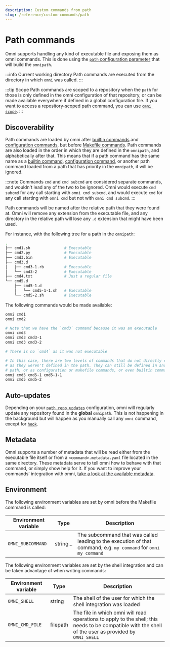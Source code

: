 ```yaml
---
description: Custom commands from path
slug: /reference/custom-commands/path
---
```


# Path commands

Omni supports handling any kind of executable file and exposing them as omni commands. This is done using the [`path` configuration parameter](/reference/configuration/parameters/path) that will build the `omnipath`.

:::info Current working directory
Path commands are executed from the directory in which `omni` was called.
:::

:::tip Scope
Path commands are scoped to a repository when the `path` for those is only defined in the omni configuration of that repository, or can be made available everywhere if defined in a global configuration file. If you want to access a repository-scoped path command, you can use [`omni scope`](/reference/builtin-commands/scope).
:::


## Discoverability

Path commands are loaded by omni after [builtin commands](/reference/builtin-commands) and [configuration commands](/reference/custom-commands/configuration), but before [Makefile commands](/reference/custom-commands/makefile). Path commands are also loaded in the order in which they are defined in the `omnipath`, and alphabetically after that. This means that if a path command has the same name as a [builtin command](/reference/builtin-commands), [configuration command](/reference/custom-commands/configuration), or another path command loaded from a path that has priority in the `omnipath`, it will be ignored.

:::note
Commands `cmd` and `cmd subcmd` are considered separate commands, and wouldn't lead any of the two to be ignored. Omni would execute `cmd subcmd` for any call starting with `omni cmd subcmd`, and would execute `cmd` for any call starting with `omni cmd` but not with `omni cmd subcmd`.
:::

Path commands will be named after the relative path that they were found at. Omni will remove any extension from the executable file, and any directory in the relative path will lose any `.d` extension that might have been used.

For instance, with the following tree for a path in the `omnipath`:

```bash
.
├── cmd1.sh               # Executable
├── cmd2.py               # Executable
├── cmd3.bin              # Executable
├── cmd3.d
│   ├── cmd3-1.rb         # Executable
│   └── cmd3-2            # Executable
├── cmd4.txt              # Just a regular file
└── cmd5.d
    ├── cmd5-1.d
    │   └── cmd5-1-1.sh   # Executable
    └── cmd5-2.sh         # Executable
```

The following commands would be made available:

```bash
omni cmd1
omni cmd2

# Note that we have the `cmd3` command because it was an executable
omni cmd3
omni cmd3 cmd3-1
omni cmd3 cmd3-2

# There is no `cmd4` as it was not executable

# In this case, there are two levels of commands that do not directly exist
# as they weren't defined in the path. They can still be defined in another
# path, or as configuration or makefile commands, or even builtin commands.
omni cmd5 cmd5-1 cmd5-1-1
omni cmd5 cmd5-2
```

## Auto-updates

Depending on your [`path_repo_updates`](/reference/configuration/parameters/path_repo_updates) configuration, omni will regularly update any repository found in the **global** `omnipath`. This is not happening in the background but will happen as you manually call any `omni` command, except for [`hook`](/reference/builtin-commands/hook).

## Metadata

Omni supports a number of metadata that will be read either from the executable file itself or from a `<command>.metadata.yaml` file located in the same directory. These metadata serve to tell omni how to behave with that command, or simply show help for it. If you want to improve your commands' integration with omni, [take a look at the available metadata](path/metadata).

## Environment

The following environment variables are set by omni before the Makefile command is called:

| Environment variable | Type | Description |
|----------------------|------|-------------|
| `OMNI_SUBCOMMAND` | string... | The subcommand that was called leading to the execution of that command; e.g. `my command` for `omni my command` |

The following environment variables are set by the shell integration and can be taken advantage of when writing commands:

| Environment variable | Type | Description |
|----------------------|------|-------------|
| `OMNI_SHELL` | string | The shell of the user for which the shell integration was loaded |
| `OMNI_CMD_FILE` | filepath | The file in which omni will read operations to apply to the shell; this needs to be compatible with the shell of the user as provided by `OMNI_SHELL` |
